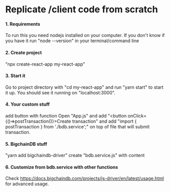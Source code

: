 # Replicate /client code from scratch #

#### 1. Requirements ####
To run this you need nodejs installed on your computer. If you don't know if you have it run "node --version" in your terminal/command line

#### 2. Create project ####
"npx create-react-app my-react-app"

#### 3. Start it ####
Go to project directory with "cd my-react-app" and run "yarn start" to start it up. You should see it running on "localhost:3000".

#### 4. Your custom stuff ####
add button with function
Open "App.js" and add "<button onClick={()=>postTransaction()}>Create transaction</button>" and add "import { postTransaction } from './bdb.service';" on top of file that will submit transaction.

#### 5. BigchainDB stuff ####
"yarn add bigchaindb-driver"
create "bdb.service.js" with content

#### 6. Customize from bdb.service with other functions ####
Check https://docs.bigchaindb.com/projects/js-driver/en/latest/usage.html for advanced usage.
